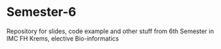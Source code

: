 # Semester-6
Repository for slides, code example and other stuff from 6th Semester in IMC FH Krems, elective Bio-informatics
